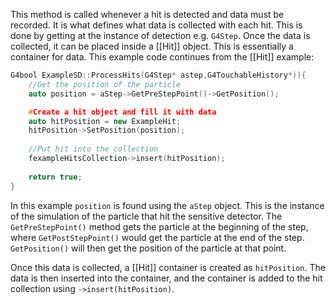 This method is called whenever a hit is detected and data must be recorded. It is what defines what data is collected with each hit. This is done by getting at the instance of detection e.g. `G4Step`. Once the data is collected, it can be placed inside a [[Hit]] object. This is essentially a container for data. This example code continues from the [[Hit]] example:
```cpp
G4bool ExampleSD::ProcessHits(G4Step* astep,G4TouchableHistory*)){
	//Get the position of the particle
	auto position = aStep->GetPreStepPoint()->GetPosition();

	#Create a hit object and fill it with data
	auto hitPosition = new ExampleHit;
	hitPosition->SetPosition(position);
	
	//Put hit into the collection
	fexampleHitsCollection->insert(hitPosition);
	
	return true;
}
```
In this example `position` is found using the `aStep` object. This is the instance of the simulation of the particle that hit the sensitive detector. The `GetPreStepPoint()` method gets the particle at the beginning of the step, where `GetPostStepPoint()` would get the particle at the end of the step. `GetPosition()` will then get the position of the particle at that point.

Once this data is collected, a [[Hit]] container is created as `hitPosition`. The data is then inserted into the container, and the container is added to the hit collection using `->insert(hitPosition)`.